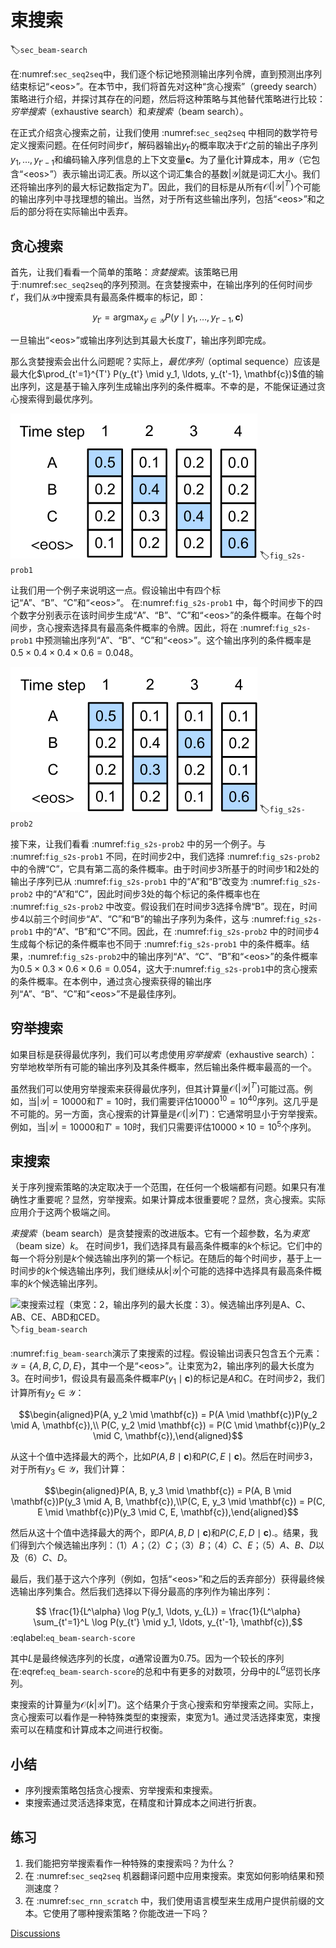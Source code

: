 # 束搜索
:label:`sec_beam-search`

在:numref:`sec_seq2seq`中，我们逐个标记地预测输出序列令牌，直到预测出序列结束标记“&lt;eos&gt;”。在本节中，我们将首先对这种“贪心搜索”（greedy search）策略进行介绍，并探讨其存在的问题，然后将这种策略与其他替代策略进行比较：*穷举搜索*（exhaustive search）和*束搜索*（beam search）。

在正式介绍贪心搜索之前，让我们使用 :numref:`sec_seq2seq` 中相同的数学符号定义搜索问题。在任何时间步$t'$，解码器输出$y_{t'}$的概率取决于$t'$之前的输出子序列$y_1, \ldots, y_{t'-1}$和编码输入序列信息的上下文变量$\mathbf{c}$。为了量化计算成本，用$\mathcal{Y}$（它包含“&lt;eos&gt;”）表示输出词汇表。所以这个词汇集合的基数$\left|\mathcal{Y}\right|$就是词汇大小。我们还将输出序列的最大标记数指定为$T'$。因此，我们的目标是从所有$\mathcal{O}(\left|\mathcal{Y}\right|^{T'})$个可能的输出序列中寻找理想的输出。当然，对于所有这些输出序列，包括“&lt;eos&gt;”和之后的部分将在实际输出中丢弃。

## 贪心搜索

首先，让我们看看一个简单的策略：*贪婪搜索*。该策略已用于:numref:`sec_seq2seq`的序列预测。在贪婪搜索中，在输出序列的任何时间步$t'$，我们从$\mathcal{Y}$中搜索具有最高条件概率的标记，即：

$$y_{t'} = \operatorname*{argmax}_{y \in \mathcal{Y}} P(y \mid y_1, \ldots, y_{t'-1}, \mathbf{c})$$

一旦输出“&lt;eos&gt;”或输出序列达到其最大长度$T'$，输出序列即完成。

那么贪婪搜索会出什么问题呢？实际上，*最优序列*（optimal sequence）应该是最大化$\prod_{t'=1}^{T'} P(y_{t'} \mid y_1, \ldots, y_{t'-1}, \mathbf{c})$值的输出序列，这是基于输入序列生成输出序列的条件概率。不幸的是，不能保证通过贪心搜索得到最优序列。

![在每个时间步，贪心搜索选择具有最高条件概率的标记。](../img/s2s-prob1.svg)
:label:`fig_s2s-prob1`

让我们用一个例子来说明这一点。假设输出中有四个标记“A”、“B”、“C”和“&lt;eos&gt;”。 在:numref:`fig_s2s-prob1` 中，每个时间步下的四个数字分别表示在该时间步生成“A”、“B”、“C”和“&lt;eos&gt;”的条件概率。在每个时间步，贪心搜索选择具有最高条件概率的令牌。因此，将在 :numref:`fig_s2s-prob1` 中预测输出序列“A”、“B”、“C”和“&lt;eos&gt;”。这个输出序列的条件概率是$0.5\times0.4\times0.4\times0.6 = 0.048$。

![每个时间步下的四个数字表示在该时间步生成“A”、“B”、“C”和“&lt;eos&gt;”的条件概率。在时间步2，选择具有第二高条件概率的令牌“C”。](../img/s2s-prob2.svg)
:label:`fig_s2s-prob2`

接下来，让我们看看 :numref:`fig_s2s-prob2` 中的另一个例子。与 :numref:`fig_s2s-prob1` 不同，在时间步2中，我们选择 :numref:`fig_s2s-prob2` 中的令牌“C”，它具有第二高的条件概率。由于时间步3所基于的时间步1和2处的输出子序列已从 :numref:`fig_s2s-prob1` 中的“A”和“B”改变为 :numref:`fig_s2s-prob2` 中的“A”和“C”，因此时间步3处的每个标记的条件概率也在 :numref:`fig_s2s-prob2` 中改变。假设我们在时间步3选择令牌“B”。现在，时间步4以前三个时间步“A”、“C”和“B”的输出子序列为条件，这与 :numref:`fig_s2s-prob1` 中的“A”、“B”和“C”不同。因此，在 :numref:`fig_s2s-prob2` 中的时间步4生成每个标记的条件概率也不同于 :numref:`fig_s2s-prob1` 中的条件概率。结果，:numref:`fig_s2s-prob2`中的输出序列“A”、“C”、“B”和“&lt;eos&gt;”的条件概率为$0.5\times0.3 \times0.6\times0.6=0.054$，这大于:numref:`fig_s2s-prob1`中的贪心搜索的条件概率。在本例中，通过贪心搜索获得的输出序列“A”、“B”、“C”和“&lt;eos&gt;”不是最佳序列。

## 穷举搜索

如果目标是获得最优序列，我们可以考虑使用*穷举搜索*（exhaustive search）：穷举地枚举所有可能的输出序列及其条件概率，然后输出条件概率最高的一个。

虽然我们可以使用穷举搜索来获得最优序列，但其计算量$\mathcal{O}(\left|\mathcal{Y}\right|^{T'})$可能过高。例如，当$|\mathcal{Y}|=10000$和$T'=10$时，我们需要评估$10000^{10} = 10^{40}$序列。这几乎是不可能的。另一方面，贪心搜索的计算量是$\mathcal{O}(\left|\mathcal{Y}\right|T')$：它通常明显小于穷举搜索。例如，当$|\mathcal{Y}|=10000$和$T'=10$时，我们只需要评估$10000\times10=10^5$个序列。

## 束搜索

关于序列搜索策略的决定取决于一个范围，在任何一个极端都有问题。如果只有准确性才重要呢？显然，穷举搜索。如果计算成本很重要呢？显然，贪心搜索。实际应用介于这两个极端之间。

*束搜索*（beam search）是贪婪搜索的改进版本。它有一个超参数，名为*束宽*（beam size）$k$。
在时间步1，我们选择具有最高条件概率的$k$个标记。它们中的每一个将分别是$k$个候选输出序列的第一个标记。在随后的每个时间步，基于上一时间步的$k$个候选输出序列，我们继续从$k\left|\mathcal{Y}\right|$个可能的选择中选择具有最高条件概率的$k$个候选输出序列。

![
束搜索过程（束宽：2，输出序列的最大长度：3）。候选输出序列是$A$、$C$、$AB$、$CE$、$ABD$和$CED$。](../img/beam-search.svg)
:label:`fig_beam-search`

:numref:`fig_beam-search`演示了束搜索的过程。假设输出词表只包含五个元素：$\mathcal{Y} = \{A, B, C, D, E\}$，其中一个是“&lt;eos&gt;”。让束宽为2，输出序列的最大长度为3。在时间步1，假设具有最高条件概率$P(y_1 \mid \mathbf{c})$的标记是$A$和$C$。在时间步2，我们计算所有$y_2 \in \mathcal{Y}$：

$$\begin{aligned}P(A, y_2 \mid \mathbf{c}) = P(A \mid \mathbf{c})P(y_2 \mid A, \mathbf{c}),\\ P(C, y_2 \mid \mathbf{c}) = P(C \mid \mathbf{c})P(y_2 \mid C, \mathbf{c}),\end{aligned}$$  

从这十个值中选择最大的两个，比如$P(A, B \mid \mathbf{c})$和$P(C, E \mid \mathbf{c})$。然后在时间步3，对于所有$y_3 \in \mathcal{Y}$，我们计算：

$$\begin{aligned}P(A, B, y_3 \mid \mathbf{c}) = P(A, B \mid \mathbf{c})P(y_3 \mid A, B, \mathbf{c}),\\P(C, E, y_3 \mid \mathbf{c}) = P(C, E \mid \mathbf{c})P(y_3 \mid C, E, \mathbf{c}),\end{aligned}$$ 

然后从这十个值中选择最大的两个，即$P(A, B, D \mid \mathbf{c})$和$P(C, E, D \mid  \mathbf{c}).$。结果，我们得到六个候选输出序列：（1）$A$；（2）$C$；（3）$B$；（4）$C$、$E$；（5）$A$、$B$、$D$以及（6）$C$、$D$。

最后，我们基于这六个序列（例如，包括“&lt;eos&gt;”和之后的丢弃部分）获得最终候选输出序列集合。然后我们选择以下得分最高的序列作为输出序列：

$$ \frac{1}{L^\alpha} \log P(y_1, \ldots, y_{L}) = \frac{1}{L^\alpha} \sum_{t'=1}^L \log P(y_{t'} \mid y_1, \ldots, y_{t'-1}, \mathbf{c}),$$
:eqlabel:`eq_beam-search-score`

其中$L$是最终候选序列的长度，$\alpha$通常设置为0.75。因为一个较长的序列在:eqref:`eq_beam-search-score`的总和中有更多的对数项，分母中的$L^\alpha$惩罚长序列。

束搜索的计算量为$\mathcal{O}(k\left|\mathcal{Y}\right|T')$。这个结果介于贪心搜索和穷举搜索之间。实际上，贪心搜索可以看作是一种特殊类型的束搜索，束宽为1。通过灵活选择束宽，束搜索可以在精度和计算成本之间进行权衡。

## 小结

* 序列搜索策略包括贪心搜索、穷举搜索和束搜索。
* 束搜索通过灵活选择束宽，在精度和计算成本之间进行折衷。

## 练习

1. 我们能把穷举搜索看作一种特殊的束搜索吗？为什么？
1. 在 :numref:`sec_seq2seq` 机器翻译问题中应用束搜索。束宽如何影响结果和预测速度？
1. 在 :numref:`sec_rnn_scratch` 中，我们使用语言模型来生成用户提供前缀的文本。它使用了哪种搜索策略？你能改进一下吗？

[Discussions](https://discuss.d2l.ai/t/338)
